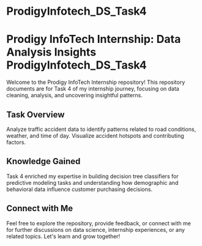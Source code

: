 # ProdigyInfotech_DS_Task4
# Prodigy InfoTech Internship: Data Analysis Insights ProdigyInfotech_DS_Task4

Welcome to the Prodigy InfoTech Internship repository! This repository documents are for Task 4 of my internship journey, focusing on data cleaning, analysis, and uncovering insightful patterns.

## Task Overview

Analyze traffic accident data to identify patterns related to road conditions, weather, and time of day. Visualize accident hotspots and contributing factors.

## Knowledge Gained

Task 4 enriched my expertise in building decision tree classifiers for predictive modeling tasks and understanding how demographic and behavioral data influence customer purchasing decisions.

## Connect with Me

Feel free to explore the repository, provide feedback, or connect with me for further discussions on data science, internship experiences, or any related topics. Let's learn and grow together!
